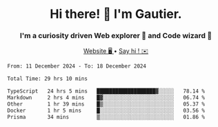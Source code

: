 <h1 align="center">Hi there! 👋 I'm Gautier.</h1>
<h3 align="center">I'm a curiosity driven Web explorer 🚀 and Code wizard 🧙</h3>

<p align="center">
  <a href="https://xisabla.github.io/">Website 🖥️ </a> •
  <a href="mailto:xisabla.dev@gmail.com">Say hi ! ✉️</a>
</p>

<!--START_SECTION:waka-->

```txt
From: 11 December 2024 - To: 18 December 2024

Total Time: 29 hrs 10 mins

TypeScript   24 hrs 5 mins   ███████████████████▓░░░░░   78.14 %
Markdown     2 hrs 4 mins    █▓░░░░░░░░░░░░░░░░░░░░░░░   06.74 %
Other        1 hr 39 mins    █▒░░░░░░░░░░░░░░░░░░░░░░░   05.37 %
Docker       1 hr 5 mins     █░░░░░░░░░░░░░░░░░░░░░░░░   03.56 %
Prisma       34 mins         ▒░░░░░░░░░░░░░░░░░░░░░░░░   01.86 %
```

<!--END_SECTION:waka-->
